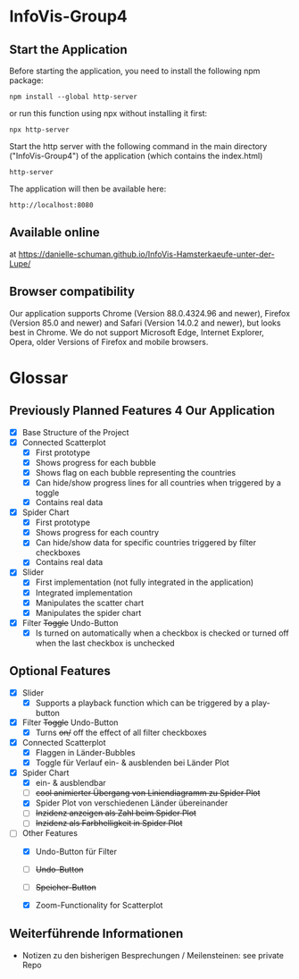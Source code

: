 # InfoVis-Group4
## Start the Application
Before starting the application, you need to install the following npm package:
```batch
npm install --global http-server
```

or run this function using npx without installing it first:
```batch
npx http-server
```

Start the http server with the following command in the main directory ("InfoVis-Group4") of the application (which contains the index.html)
```batch
http-server
```

The application will then be available here:
```
http://localhost:8080
```

## Available online
at https://danielle-schuman.github.io/InfoVis-Hamsterkaeufe-unter-der-Lupe/

## Browser compatibility
Our application supports Chrome (Version 88.0.4324.96 and newer), Firefox (Version 85.0 and newer) and Safari (Version 14.0.2 and newer), but looks best in Chrome.
We do not support Microsoft Edge, Internet Explorer, Opera, older Versions of Firefox and mobile browsers.

# Glossar
## Previously Planned Features 4 Our Application
- [x] Base Structure of the Project
- [x] Connected Scatterplot
  - [x] First prototype
  - [x] Shows progress for each bubble
  - [x] Shows flag on each bubble representing the countries
  - [x] Can hide/show progress lines for all countries when triggered by a toggle
  - [x] Contains real data
- [x] Spider Chart
  - [x] First prototype
  - [x] Shows progress for each country
  - [x] Can hide/show data for specific countries triggered by filter checkboxes
  - [x] Contains real data
- [x] Slider
  - [x] First implementation (not fully integrated in the application)
  - [x] Integrated implementation
  - [x] Manipulates the scatter chart
  - [x] Manipulates the spider chart
- [x] Filter ~~Toggle~~ Undo-Button
  - [x] Is turned on automatically when a checkbox is checked or turned off when the last checkbox is unchecked

## Optional Features
- [x] Slider
  - [x] Supports a playback function which can be triggered by a play-button
- [x] Filter ~~Toggle~~ Undo-Button
  - [x] Turns ~~on/~~ off the effect of all filter checkboxes
- [x] Connected Scatterplot
  - [x] Flaggen in Länder-Bubbles
  - [x] Toggle für Verlauf ein- & ausblenden bei Länder Plot
- [x] Spider Chart
  - [x] ein- & ausblendbar 
  - [ ] ~~cool animierter Übergang von Liniendiagramm zu Spider Plot~~
  - [x] Spider Plot von verschiedenen Länder übereinander
  - [ ] ~~Inzidenz anzeigen als Zahl beim Spider Plot~~
  - [ ] ~~Inzidenz als Farbhelligkeit in Spider Plot~~
- [ ] Other Features
  - [x] Undo-Button für Filter
  - [ ] ~~Undo-Button~~
  - [ ] ~~Speicher-Button~~
  - [x] Zoom-Functionality for Scatterplot




## Weiterführende Informationen
- Notizen zu den bisherigen Besprechungen / Meilensteinen: see private Repo
